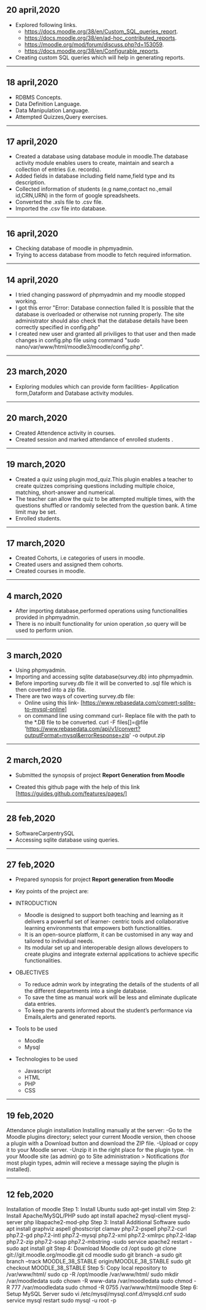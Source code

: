 ## 20 april,2020
- Explored following links.
  - https://docs.moodle.org/38/en/Custom_SQL_queries_report.
  - https://docs.moodle.org/38/en/ad-hoc_contributed_reports.
  - https://moodle.org/mod/forum/discuss.php?d=153059.
  - https://docs.moodle.org/38/en/Configurable_reports.
- Creating custom SQL queries which will help in generating reports.

----------------------------------------------------------------------------------------------------------------------------

## 18 april,2020
- RDBMS Concepts.
- Data Definition Language.
- Data Manipulation Language.
- Attempted Quizzes,Query exercises.

----------------------------------------------------------------------------------------------------------------------------

## 17 april,2020
- Created a database using database module in moodle.The database activity module enables users to create, maintain and search a collection of entries (i.e. records).
- Added fields in database including field name,field type and its description.
- Collected information of students (e.g name,contact no.,email id,CRN,URN) in the form of google spreadsheets.
- Converted the .xsls file to .csv file.
- Imported the .csv file into database.

----------------------------------------------------------------------------------------------------------------------------

## 16 april,2020
- Checking database of moodle in phpmyadmin.
- Trying to access database from moodle to fetch required information.

----------------------------------------------------------------------------------------------------------------------------

## 14 april,2020
- I tried changing password of phpmyadmin and my moodle stopped working.
- I got this error "Error: Database connection failed It is possible that the database is overloaded or otherwise not running properly. The site administrator should also check that the database details have been correctly specified in config.php"
- I created new user and granted all priviliges to that user and then made changes in config.php file using command
  "sudo nano/var/www/html/moodle3/moodle/config.php".
  
---------------------------------------------------------------------------------------------------------------------------- 

## 23 march,2020

- Exploring modules which can provide form facilities- Application form,Dataform and Database activity modules.

----------------------------------------------------------------------------------------------------------------------------

## 20 march,2020
- Created Attendence activity in courses.
- Created session and marked attendance of enrolled students .

----------------------------------------------------------------------------------------------------------------------------

## 19 march,2020
- Created a quiz using plugin mod_quiz.This plugin enables a teacher to create quizzes comprising questions         including multiple choice, matching, short-answer and numerical.
- The teacher can allow the quiz to be attempted multiple times, with the questions shuffled or randomly selected from the     question bank. A time limit may be set.
- Enrolled students.

----------------------------------------------------------------------------------------------------------------------------

## 17 march,2020
- Created Cohorts, i.e categories of users in moodle.
- Created users and assigned them cohorts.
- Created courses in moodle.

----------------------------------------------------------------------------------------------------------------------------

## 4 march,2020
- After importing database,performed operations using functionalities provided in phpmyadmin.
- There is no inbuilt functionality for union operation ,so query will be used to perform union.

----------------------------------------------------------------------------------------------------------------------------

## 3 march,2020
- Using phpmyadmin.
- Importing and accessing sqlite database(survey.db) into phpmyadmin.
- Before importing survey.db file it will be converted to .sql file which is then coverted into a zip file.
- There are two ways of coverting survey.db file: 
  - Online using this link- [https://www.rebasedata.com/convert-sqlite-to-mysql-online]
  - on command line using command curl- Replace file with the path to the *.DB file to be converted.
   curl -F files[]=@file 'https://www.rebasedata.com/api/v1/convert?outputFormat=mysql&errorResponse=zip' -o output.zip

-----------------------------------------------------------------------------------------------------------------------------

## 2 march,2020
- Submitted the synopsis of project **Report Generation from Moodle**

- Created this github page with the help of this link
[https://guides.github.com/features/pages/]
 
-----------------------------------------------------------------------------------------------------------------------------

## 28 feb,2020
- SoftwareCarpentrySQL
- Accessing sqlite database using queries.

----------------------------------------------------------------------------------------------------------------------------

## 27 feb,2020
- Prepared synopsis for project **Report generation from Moodle**
- Key points of the project are:
- INTRODUCTION
    - Moodle is designed to support both teaching and learning as it delivers a powerful set of learner- centric tools and collaborative learning environments that empowers both functionalities. 
    - It is an open-source platform, it can be customised in any way and tailored to individual needs. 
    - Its modular set up and interoperable design allows developers to create plugins and integrate external applications to achieve specific functionalities.
    
 - OBJECTIVES
   - To reduce admin work by integrating the details of the students of all the different departments into a single database. 
   - To save the time as manual work will be less and eliminate duplicate data entries.
    - To keep the parents informed about the student’s performance via Emails,alerts and generated reports.
    
  - Tools to be used
   
    - Moodle
    - Mysql

  - Technologies to be used

     - Javascript
    - HTML
    - PHP
    - CSS
    


----------------------------------------------------------------------------------------------------------------------------

## 19 feb,2020

Attendance plugin installation
Installing manually at the server:
-Go to the Moodle plugins directory; select your current Moodle version, then choose a plugin with a Download button and       download the ZIP file.
-Upload or copy it to your Moodle server.
-Unzip it in the right place for the plugin type.
-In your Moodle site (as admin) go to Site administration > Notifications (for most plugin types, admin will recieve a message saying the plugin is installed).

----------------------------------------------------------------------------------------------------------------------------

## 12 feb,2020
Installation of moodle
Step 1: Install Ubuntu sudo apt-get install vim
Step 2: Install Apache/MySQL/PHP sudo apt install apache2 mysql-client mysql-server php libapache2-mod-php
Step 3: Install Additional Software sudo apt install graphviz aspell ghostscript clamav php7.2-pspell php7.2-curl php7.2-gd php7.2-intl php7.2-mysql php7.2-xml php7.2-xmlrpc php7.2-ldap php7.2-zip php7.2-soap php7.2-mbstring
-sudo service apache2 restart
-sudo apt install git
Step 4: Download Moodle cd /opt sudo git clone git://git.moodle.org/moodle.git cd moodle sudo git branch -a sudo git branch –track MOODLE_38_STABLE origin/MOODLE_38_STABLE sudo git checkout MOODLE_38_STABLE
Step 5: Copy local repository to /var/www/html/ sudo cp -R /opt/moodle /var/www/html/ sudo mkdir /var/moodledata sudo chown -R www-data /var/moodledata sudo chmod -R 777 /var/moodledata sudo chmod -R 0755 /var/www/html/moodle
Step 6: Setup MySQL Server sudo vi /etc/mysql/mysql.conf.d/mysqld.cnf sudo service mysql restart sudo mysql -u root -p
